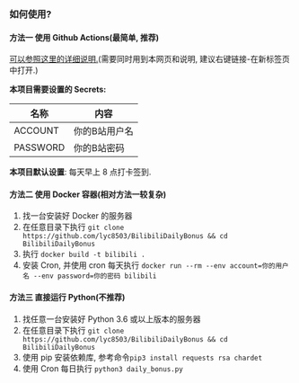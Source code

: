 

### 如何使用?

#### 方法一 使用 Github Actions(最简单, 推荐)

[可以参照这里的详细说明.](https://blog.lyc8503.site/2021/07/13/%E6%9D%82%E4%B8%83%E6%9D%82%E5%85%AB0w0/github-actions/)(需要同时用到本网页和说明, 建议右键链接-在新标签页中打开.)


**本项目需要设置的 Secrets:**

| 名称     | 内容          |
| -------- | ------------- |
| ACCOUNT  | 你的B站用户名 |
| PASSWORD | 你的B站密码   |

**本项目默认设置**: 每天早上 8 点打卡签到.


#### 方法二 使用 Docker 容器(相对方法一较复杂)

1. 找一台安装好 Docker 的服务器
2. 在任意目录下执行 `git clone https://github.com/lyc8503/BilibiliDailyBonus && cd BilibiliDailyBonus`
3. 执行 `docker build -t bilibili .`
4. 安装 Cron, 并使用 cron 每天执行 `docker run --rm --env account=你的用户名 --env password=你的密码 bilibili` 

#### 方法三 直接运行 Python(不推荐)

1. 找任意一台安装好 Python 3.6 或以上版本的服务器
2. 在任意目录下执行 `git clone https://github.com/lyc8503/BilibiliDailyBonus && cd BilibiliDailyBonus`
3. 使用 pip 安装依赖库, 参考命令`pip3 install requests rsa chardet`
4. 使用 Cron 每日执行 `python3 daily_bonus.py`

